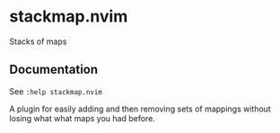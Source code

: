 # stackmap.nvim

Stacks of maps

## Documentation

See `:help stackmap.nvim`

A plugin for easily adding and then removing sets of mappings without losing what
what maps you had before.
